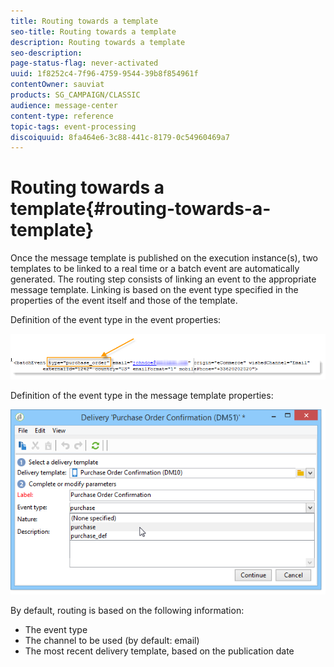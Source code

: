 ```yaml
---
title: Routing towards a template
seo-title: Routing towards a template
description: Routing towards a template
seo-description: 
page-status-flag: never-activated
uuid: 1f8252c4-7f96-4759-9544-39b8f854961f
contentOwner: sauviat
products: SG_CAMPAIGN/CLASSIC
audience: message-center
content-type: reference
topic-tags: event-processing
discoiquuid: 8fa464e6-3c88-441c-8179-0c54960469a7
---
```


# Routing towards a template{#routing-towards-a-template}

Once the message template is published on the execution instance(s), two templates to be linked to a real time or a batch event are automatically generated. The routing step consists of linking an event to the appropriate message template. Linking is based on the event type specified in the properties of the event itself and those of the template.

Definition of the event type in the event properties:

![](assets/messagecenter_event_type_001.png)

Definition of the event type in the message template properties:

![](assets/messagecenter_event_type_002.png)

By default, routing is based on the following information:

* The event type
* The channel to be used (by default: email)
* The most recent delivery template, based on the publication date
